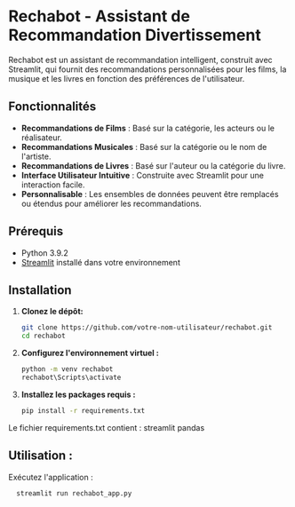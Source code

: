 # Rechabot - Assistant de Recommandation Divertissement

Rechabot est un assistant de recommandation intelligent, construit avec Streamlit, qui fournit des recommandations personnalisées pour les films, la musique et les livres en fonction des préférences de l'utilisateur.

## Fonctionnalités

- **Recommandations de Films** : Basé sur la catégorie, les acteurs ou le réalisateur.
- **Recommandations Musicales** : Basé sur la catégorie ou le nom de l'artiste.
- **Recommandations de Livres** : Basé sur l'auteur ou la catégorie du livre.
- **Interface Utilisateur Intuitive** : Construite avec Streamlit pour une interaction facile.
- **Personnalisable** : Les ensembles de données peuvent être remplacés ou étendus pour améliorer les recommandations.

## Prérequis

- Python 3.9.2
- [Streamlit](https://streamlit.io) installé dans votre environnement

## Installation

1. **Clonez le dépôt:** 
   ```bash
   git clone https://github.com/votre-nom-utilisateur/rechabot.git
   cd rechabot
   ```
2. **Configurez l'environnement virtuel :** 
   ```bash
   python -m venv rechabot
   rechabot\Scripts\activate  
   ```
3. **Installez les packages requis :** 
   ```bash
   pip install -r requirements.txt
   ```
Le fichier requirements.txt contient :
streamlit
pandas

## Utilisation :
Exécutez l'application :
 ```bash
   streamlit run rechabot_app.py
 ```

